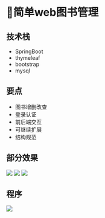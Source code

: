 # 📖简单web图书管理

<MyGlobalComponent />

## 技术栈
- SpringBoot
- thymeleaf
- bootstrap
- mysql

## 要点
- 图书增删改查
- 登录认证
- 前后端交互
- 可继续扩展
- 结构规范

## 部分效果
![](http://cdn.qiniu.liyansheng.top/img/20240709161819.png)
![](http://cdn.qiniu.liyansheng.top/img/20240609183531.png)
![](http://cdn.qiniu.liyansheng.top/img/20240609183617.png)

## 程序
![](http://cdn.qiniu.liyansheng.top/img/20240709163456.png)